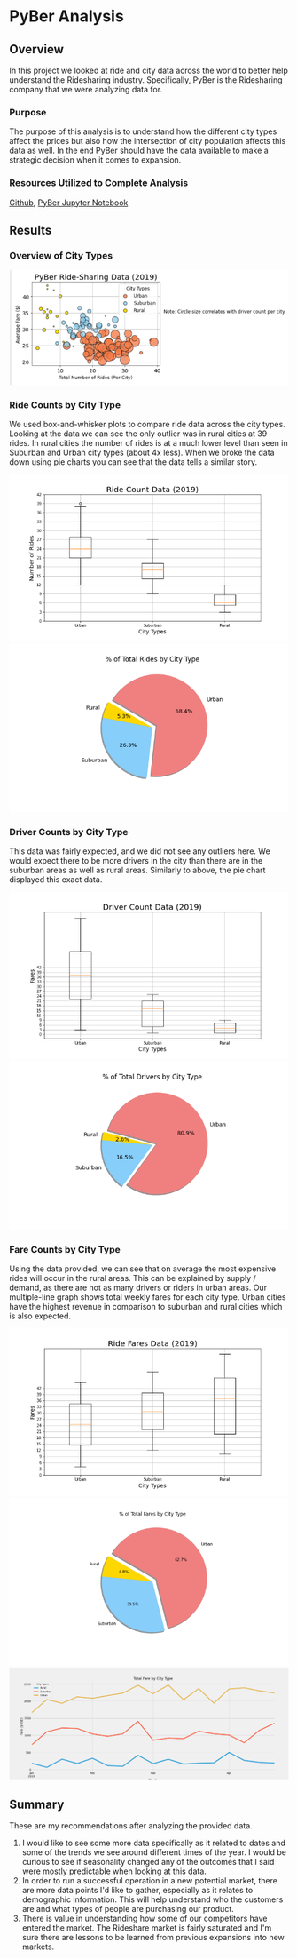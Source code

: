# PyBer Analysis

## Overview
In this project we looked at ride and city data across the world to better help understand the Ridesharing industry. Specifically, PyBer is the Ridesharing company that we were analyzing data for. 

### Purpose
The purpose of this analysis is to understand how the different city types affect the prices but also how the intersection of city population affects this data as well. In the end PyBer should have the data available to make a strategic decision when it comes to expansion.

### Resources Utilized to Complete Analysis
[Github](https://github.com/jtspingler/PyBer_Analysis), 
[PyBer Jupyter Notebook](https://github.com/jtspingler/PyBer_Analysis/blob/main/Pyber_Challenge.ipynb)

## Results

### Overview of City Types


![Fig1](https://github.com/jtspingler/PyBer_Analysis/blob/7c31b2b0b0c9cf6250fe63d69a1fe2cd394f3da5/analysis/Fig1.png)

### Ride Counts by City Type

We used box-and-whisker plots to compare ride data across the city types. Looking at the data we can see the only outlier was in rural cities at 39 rides. In rural cities the number of rides is at a much lower level than seen in Suburban and Urban city types (about 4x less). When we broke the data down using pie charts you can see that the data tells a similar story.

![Fig2](https://github.com/jtspingler/PyBer_Analysis/blob/main/analysis/Fig2.png)
![Fig6](https://github.com/jtspingler/PyBer_Analysis/blob/main/analysis/Fig6.png)

### Driver Counts by City Type

This data was fairly expected, and we did not see any outliers here. We would expect there to be more drivers in the city than there are in the suburban areas as well as rural areas. Similarly to above, the pie chart displayed this exact data.

![Fig4](https://github.com/jtspingler/PyBer_Analysis/blob/main/analysis/Fig4.png)
![Fig7](https://github.com/jtspingler/PyBer_Analysis/blob/main/analysis/Fig7.png)

### Fare Counts by City Type
Using the data provided, we can see that on average the most expensive rides will occur in the rural areas. This can be explained by supply / demand, as there are not as many drivers or riders in urban areas. Our multiple-line graph shows total weekly fares for each city type. Urban cities have the highest revenue in comparison to suburban and rural cities which is also expected. 

![Fig3](https://github.com/jtspingler/PyBer_Analysis/blob/main/analysis/Fig3.png)
![Fig5](https://github.com/jtspingler/PyBer_Analysis/blob/main/analysis/Fig5.png)
![PyBer_Fare_Summary](https://github.com/jtspingler/PyBer_Analysis/blob/main/analysis/PyBer_fare_summary.png) 

## Summary
These are my recommendations after analyzing the provided data.
1.	I would like to see some more data specifically as it related to dates and some of the trends we see around different times of the year. I would be curious to see if seasonality changed any of the outcomes that I said were mostly predictable when looking at this data.
2.	In order to run a successful operation in a new potential market, there are more data points I'd like to gather, especially as it relates to demographic information. This will help understand who the customers are and what types of people are purchasing our product. 
3.	There is value in understanding how some of our competitors have entered the market. The Rideshare market is fairly saturated and I'm sure there are lessons to be learned from previous expansions into new markets.
